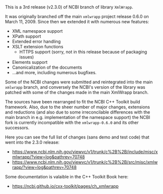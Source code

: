 This is a 3rd release (v2.3.0) of NCBI branch of library `XmlWrapp`.

It was originally branched off the main `xmlwrapp` project release 0.6.0 on
March 11, 2009. Since then we extended it with numerous new features:

* XML namespace support
* XPath support
* Extended error handling
* XSLT extension functions
  * HTTPS support (sorry, not in this release because of packaging issues)
* Elements support
* Canonicalization of the documents
* ...and more, including numerous bugfixes.

Some of the NCBI changes were submitted and reintegrated into the main `xmlwrapp`
branch, and conversely the NCBI's version of the library was patched with some
of the changes made in the main XmlWrapp branch.

The sources have been rearranged to fit the NCBI C++ Toolkit build framework.
Also, due to the sheer number of major changes, extensions and reductions (and
also due to some irreconcilable differences with the main branch in e.g.
implementation of the namespace support) the NCBI fork is currently
incompatible with the `xmlwrapp-0.6.0` and its other successors.

Here you can see the full list of changes (sans demo and test code) that went
into the 2.3.0 release:

* https://www.ncbi.nlm.nih.gov/viewvc/v1/trunk/c%2B%2B/include/misc/xmlwrapp/?view=log&pathrev=70748
* https://www.ncbi.nlm.nih.gov/viewvc/v1/trunk/c%2B%2B/src/misc/xmlwrapp/?view=log&pathrev=70748

Some documentation is valaible in the C++ Toolkit Book here:
* https://ncbi.github.io/cxx-toolkit/pages/ch_xmlwrapp
